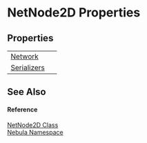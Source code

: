 # NetNode2D Properties




## Properties
<table>
<tr>
<td><a href="P_Nebula_NetNode2D_Network">Network</a></td>
<td> </td></tr>
<tr>
<td><a href="P_Nebula_NetNode2D_Serializers">Serializers</a></td>
<td> </td></tr>
</table>

## See Also


#### Reference
<a href="T_Nebula_NetNode2D">NetNode2D Class</a>  
<a href="N_Nebula">Nebula Namespace</a>  
